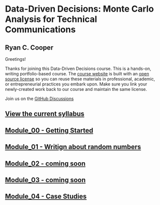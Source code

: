 # Data-Driven Decisions: Monte Carlo Analysis for Technical Communications

## Ryan C. Cooper

Greetings!

Thanks for joining this Data-Driven Decisions course. This is a
hands-on, writing portfolio-based course. The [course website]() is
built with an [open source license]() so you can reuse these materials
in professional, academic, or entrepreneurial practices you embark upon.
Make sure you link your newly-created work back to our course and
maintain the same license. 

Join us on the [GitHub Discussions]()

## [View the current syllabus](./syllabus.md)

## [Module_00 - Getting Started](./module_00/README.md)
## [Module_01 - Writign about random numbers](./module_01/README.md)
## [Module_02 - coming soon](./module_02/README.md)
## [Module_03 - coming soon](./module_03/README.md)
## [Module_04 - Case Studies](./module_04/README.md)

